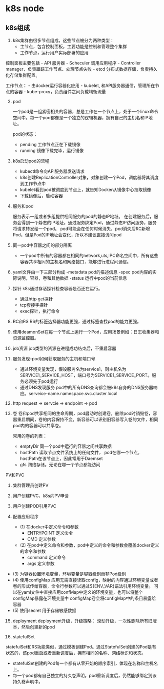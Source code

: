 # k8s node

## k8s组成

1. k8s集群由很多节点组成，这些节点被分为两种类型：
   - 主节点，包含控制面板，主要功能是控制和管理整个集群
   - 工作节点，运行用户实际部署的应用
  
  控制面板主要包括
    - API 服务器
    - Scheculer 调用应用程序
    - Controller manager，负责跟踪工作节点、处理节点失败
    - etcd 分布式数据存储，负责持久化存储集群配置。
  
  工作节点：
    - 由docker运行容器化应用
    - kubelet, 和API服务器通信，管理所在节点的容器
    - kube-proxy，负责组件之间负载均衡流量

2. pod
   
   一个pod是一组紧密相关的容器，总是工作在一个节点上，处于一个linux命令空间中。每一个pod都像是一个独立的逻辑机器，拥有自己的主机名和IP地址。

   pod的状态：

   - pending 工作节点正在下载镜像
   - running 镜像下载完毕，运行镜像


3. k8s启动pod的流程
   
   - kubectl命令向API服务器发送请求
   - k8s创建ReplicationController对象，对象创建一个Pod，调度器将其调度到工作节点中
   - kubelet看到pod被调度到节点上，就告知Docker从镜像中心拉取镜像
   - 下载镜像后，启动容器

4. 服务和pod
   
   服务表示一组或者多组提供相同服务的pod的静态IP地址。
   在创建服务后，服务会得到一个静态的IP地址，通过服务绑定Pod，通过静态IP访问服务，服务将请求转发给一个pod。
   pod可能会在任何时候消失，pod消失后RC新增Pod，但是Pod的IP地址会变化，所以不建议直接访问pod

5. 同一pod中容器之间的部分隔离
   - 一个pod中所有的容器都在相同的network,uts,IPC命名空间中，所有这些容器共享相同的主机名和网络接口，能够进行进程间通信。

6. yaml文件由一下三部分构成
   -metadata pod的描述信息
   -spec pod内容的实际说明，容器，卷和其他数据
   -status 运行中pod的当前信息

7. 探针
   k8s通过存活探针检查容器是否还在运行。
   - 通过http get探针
   - tcp套接字探针
   - exec探针，执行命令

8. RC和RS
   RS的标签选择器功能更强，通过标签查找pod的能力更强。

9. 使用deamonSet在每一个节点上运行一个Pod，应用场景例如：日志收集器和资源监控器。

10. job资源
    job类型的资源在进程成功结束后，不重启容器

11. 服务发现-pod如何获取服务的主机和端口号
    
    - 通过环境变量发现，假设服务名为service1，则主机名为SERVICE1_SERVICE_HOST，端口号为SERVICE1_SERVICE_PORT。服务必须先于pod运行
    - 通过DNS发现服务 pod中的所有DNS查询都会被k8s自身的DNS服务器响应。serveice-name.namespace.svc.cluster.local

12. http request -> servcie -> endpoint -> pod

13. 卷
    卷和pod共享相同的生命周期，pod启动时创建卷，删除pod时销毁卷，容器重启期间，卷的内容保持不变，新容器可以识别旧容器写入卷的文件，相同pod内的容器可以共享卷。

    常用的卷的列表：
    - emptyDir  同一个pod中运行的容器之间共享数据
    - hostPath  读取节点文件系统上的任何文件， pod在哪一个节点，hostPath在该节点上，因此常用于Daemset
    - gfs 网络存储，无论在哪一个节点都能访问

   PV和PVC
   1. 集群管理员创建PV
   2. 用户创建PVC，k8s向PV申请
   3. 用户创建POD引用PVC

14. 配置应用程序
    
    - (1) 在docker中定义命令和参数
      - ENTRYPOINT 定义命令
      - CMD 定义参数
    - (2) 在pod中定义命令和参数，pod中定义的命令和参数会覆盖docker定义的命令和参数
      - command 定义命令
      - args 定义参数 
   - (3) 为容器设置环境变量，环境变量是容器级别而非Pod级别
   - (4) 使用configMap
      应用无需直接读取config，映射的内容通过环境变量或者卷的形式传给容器，命令行参数可以通过${ENV_VAR}语法引用环境变量。
      可以在yaml文件中直接应用confMap中定义的环境变量，也可以将整个configMap暴露在环境变量中
      configMap卷会将configMap中的条目暴露给容器
   - (5) 使用secret
      用于存储敏感数据

15. deployment
    deployment升级，升级策略： 滚动升级，一次性删除所有旧版本，然后创建新的pod

16. statefulSet

   statefulSet和RS功能类似，通过模板创建Pod。通过StatefulSet创建的Pod是有状态的，该pod重启或者重新调度后，拥有相同的名称、网络标识和状态。
   - statefulSet创建的Pod每一个都有从零开始的顺序索引，体现在名称和主机名上。
   - 每一个pod都有自己独立的持久卷声明，pod重新调度后，仍然能够绑定到该持久卷声明中。





